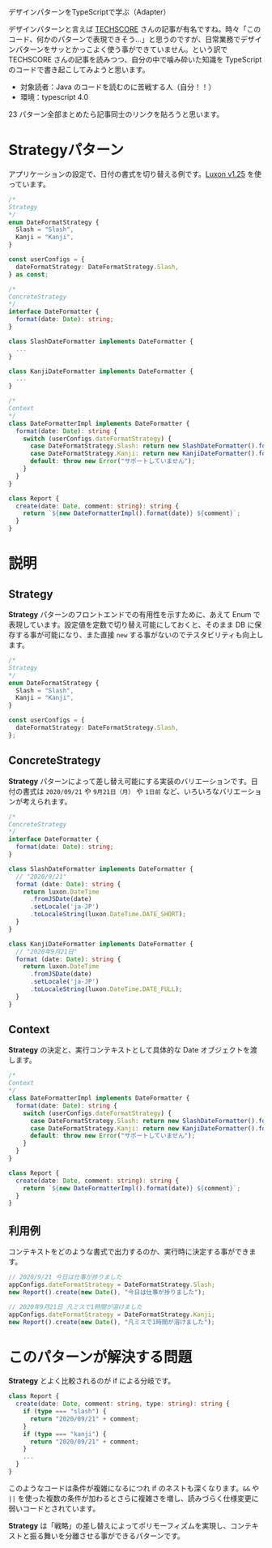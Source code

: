 デザインパターンをTypeScriptで学ぶ（Adapter）

デザインパターンと言えば [TECHSCORE](https://www.techscore.com/tech/DesignPattern/index.html/) さんの記事が有名ですね。時々「このコード、何かのパターンで表現できそう...」と思うのですが、日常業務でデザインパターンをサッとかっこよく使う事ができていません。という訳で TECHSCORE さんの記事を読みつつ、自分の中で噛み砕いた知識を TypeScript のコードで書き起こしてみようと思います。

- 対象読者：Java のコードを読むのに苦戦する人（自分！！）
- 環境：typescript 4.0

23 パターン全部まとめたら記事同士のリンクを貼ろうと思います。

# Strategyパターン

アプリケーションの設定で、日付の書式を切り替える例です。[Luxon v1.25](https://moment.github.io/luxon/index.html) を使っています。

```TypeScript
/*
Strategy
*/
enum DateFormatStrategy {
  Slash = "Slash",
  Kanji = "Kanji",
}

const userConfigs = {
  dateFormatStrategy: DateFormatStrategy.Slash,
} as const;

/*
ConcreteStrategy
*/
interface DateFormatter {
  format(date: Date): string;
}

class SlashDateFormatter implements DateFormatter {
  ...
}

class KanjiDateFormatter implements DateFormatter {
  ...
}

/*
Context
*/
class DateFormatterImpl implements DateFormatter {
  format(date: Date): string {
    switch (userConfigs.dateFormatStrategy) {
      case DateFormatStrategy.Slash: return new SlashDateFormatter().format(date);
      case DateFormatStrategy.Kanji: return new KanjiDateFormatter().format(date);
      default: throw new Error("サポートしていません");
    }
  }
}

class Report {
  create(date: Date, comment: string): string {
    return `${new DateFormatterImpl().format(date)} ${comment}`;
  }
}
```

# 説明

## Strategy

**Strategy** パターンのフロントエンドでの有用性を示すために、あえて Enum で表現しています。設定値を定数で切り替え可能にしておくと、そのまま DB に保存する事が可能になり、また直接 `new` する事がないのでテスタビリティも向上します。

```TypeScript
/*
Strategy
*/
enum DateFormatStrategy {
  Slash = "Slash",
  Kanji = "Kanji",
}

const userConfigs = {
  dateFormatStrategy: DateFormatStrategy.Slash,
};
```

## ConcreteStrategy

**Strategy** パターンによって差し替え可能にする実装のバリエーションです。日付の書式は `2020/09/21` や `9月21日（月）` や `1日前` など、いろいろなバリエーションが考えられます。

```TypeScript
/*
ConcreteStrategy
*/
interface DateFormatter {
  format(date: Date): string;
}

class SlashDateFormatter implements DateFormatter {
  // "2020/9/21"
  format (date: Date): string {
    return luxon.DateTime
      .fromJSDate(date)
      .setLocale('ja-JP')
      .toLocaleString(luxon.DateTime.DATE_SHORT);
  }
}

class KanjiDateFormatter implements DateFormatter {
  // "2020年9月21日"
  format (date: Date): string {
    return luxon.DateTime
      .fromJSDate(date)
      .setLocale('ja-JP')
      .toLocaleString(luxon.DateTime.DATE_FULL);
  }
}
```

## Context

**Strategy** の決定と、実行コンテキストとして具体的な Date オブジェクトを渡します。

```TypeScript
/*
Context
*/
class DateFormatterImpl implements DateFormatter {
  format(date: Date): string {
    switch (userConfigs.dateFormatStrategy) {
      case DateFormatStrategy.Slash: return new SlashDateFormatter().format(date);
      case DateFormatStrategy.Kanji: return new KanjiDateFormatter().format(date);
      default: throw new Error("サポートしていません");
    }
  }
}

class Report {
  create(date: Date, comment: string): string {
    return `${new DateFormatterImpl().format(date)} ${comment}`;
  }
}
```

## 利用例

コンテキストをどのような書式で出力するのか、実行時に決定する事ができます。

```TypeScript
// 2020/9/21 今日は仕事が捗りました
appConfigs.dateFormatStrategy = DateFormatStrategy.Slash;
new Report().create(new Date(), "今日は仕事が捗りました");

// 2020年9月21日 凡ミスで1時間が溶けました
appConfigs.dateFormatStrategy = DateFormatStrategy.Kanji;
new Report().create(new Date(), "凡ミスで1時間が溶けました");
```

# このパターンが解決する問題 

**Strategy** とよく比較されるのが if による分岐です。

```TypeScript
class Report {
  create(date: Date, comment: string, type: string): string {
    if (type === "slash") {
      return "2020/09/21" + comment;
    }
    if (type === "kanji") {
      return "2020/09/21" + comment;
    }
    ...
  }
}
```

このようなコードは条件が複雑になるにつれ if のネストも深くなります。`&&` や `||` を使った複数の条件が加わるとさらに複雑さを増し、読みづらく仕様変更に弱いコードとされています。

**Strategy** は「戦略」の差し替えによってポリモーフィズムを実現し、コンテキストと振る舞いを分離させる事ができるパターンです。
